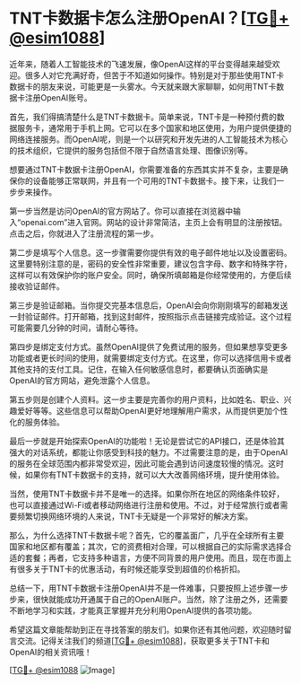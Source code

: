 # TNT卡数据卡怎么注册OpenAI？[[TG💪+ @esim1088](https://t.me/s/esim1088)]

近年来，随着人工智能技术的飞速发展，像OpenAI这样的平台变得越来越受欢迎。很多人对它充满好奇，但苦于不知道如何操作。特别是对于那些使用TNT卡数据卡的朋友来说，可能更是一头雾水。今天就来跟大家聊聊，如何用TNT卡数据卡注册OpenAI账号。

首先，我们得搞清楚什么是TNT卡数据卡。简单来说，TNT卡是一种预付费的数据服务卡，通常用于手机上网。它可以在多个国家和地区使用，为用户提供便捷的网络连接服务。而OpenAI呢，则是一个以研究和开发先进的人工智能技术为核心的技术组织，它提供的服务包括但不限于自然语言处理、图像识别等。

想要通过TNT卡数据卡注册OpenAI，你需要准备的东西其实并不复杂，主要是确保你的设备能够正常联网，并且有一个可用的TNT卡数据卡。接下来，让我们一步步来操作。

第一步当然是访问OpenAI的官方网站了。你可以直接在浏览器中输入“openai.com”进入官网。网站的设计非常简洁，主页上会有明显的注册按钮。点击之后，你就进入了注册流程的第一步。

第二步是填写个人信息。这一步骤需要你提供有效的电子邮件地址以及设置密码。这里要特别注意的是，密码的安全性非常重要，建议包含字母、数字和特殊字符，这样可以有效保护你的账户安全。同时，确保所填邮箱是你经常使用的，方便后续接收验证邮件。

第三步是验证邮箱。当你提交完基本信息后，OpenAI会向你刚刚填写的邮箱发送一封验证邮件。打开邮箱，找到这封邮件，按照指示点击链接完成验证。这个过程可能需要几分钟的时间，请耐心等待。

第四步是绑定支付方式。虽然OpenAI提供了免费试用的服务，但如果想享受更多功能或者更长时间的使用，就需要绑定支付方式。在这里，你可以选择信用卡或者其他支持的支付工具。记住，在输入任何敏感信息时，都要确认页面确实是OpenAI的官方网站，避免泄露个人信息。

第五步则是创建个人资料。这一步主要是完善你的用户资料，比如姓名、职业、兴趣爱好等等。这些信息可以帮助OpenAI更好地理解用户需求，从而提供更加个性化的服务体验。

最后一步就是开始探索OpenAI的功能啦！无论是尝试它的API接口，还是体验其强大的对话系统，都能让你感受到科技的魅力。不过需要注意的是，由于OpenAI的服务在全球范围内都非常受欢迎，因此可能会遇到访问速度较慢的情况。这时候，如果你有TNT卡数据卡的支持，就可以大大改善网络环境，提升使用体验。

当然，使用TNT卡数据卡并不是唯一的选择。如果你所在地区的网络条件较好，也可以直接通过Wi-Fi或者移动网络进行注册和使用。不过，对于经常旅行或者需要频繁切换网络环境的人来说，TNT卡无疑是一个非常好的解决方案。

那么，为什么选择TNT卡数据卡呢？首先，它的覆盖面广，几乎在全球所有主要国家和地区都有覆盖；其次，它的资费相对合理，可以根据自己的实际需求选择合适的套餐；再者，它支持多种语言，方便不同背景的用户使用。而且，现在市面上有很多关于TNT卡的优惠活动，有时候还能享受到超值的价格折扣。

总结一下，用TNT卡数据卡注册OpenAI并不是一件难事，只要按照上述步骤一步步来，很快就能成功开通属于自己的OpenAI账户。当然，除了注册之外，还需要不断地学习和实践，才能真正掌握并充分利用OpenAI提供的各项功能。

希望这篇文章能帮助到正在寻找答案的朋友们。如果你还有其他问题，欢迎随时留言交流。记得关注我们的频道[[TG💪+ @esim1088](https://t.me/s/esim1088)]，获取更多关于TNT卡和OpenAI的相关资讯哦！

[[TG💪+ @esim1088](https://t.me/s/esim1088) ![Image](https://i.postimg.cc/4NQfJmqS/Snipaste-2025-05-13-00-14-12.png)]